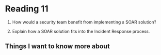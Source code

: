 # Reading 11

1. How would a security team benefit from implementing a SOAR solution?



2. Explain how a SOAR solution fits into the Incident Response process.




## Things I want to know more about

